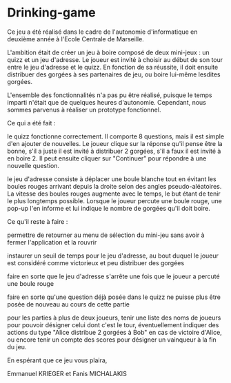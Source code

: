 # Drinking-game

Ce jeu a été réalisé dans le cadre de l'autonomie d'informatique en deuxième année à l'Ecole Centrale de Marseille.

L'ambition était de créer un jeu à boire composé de deux mini-jeux : un quizz et un jeu d'adresse. Le joueur est invité à choisir au début de son tour entre le jeu d'adresse et le quizz. En fonction de sa réussite, il doit ensuite distribuer des gorgées à ses partenaires de jeu, ou boire lui-même lesdites gorgées.

L'ensemble des fonctionnalités n'a pas pu être réalisé, puisque le temps imparti n'était que de quelques heures d'autonomie. Cependant, nous sommes parvenus à réaliser un prototype fonctionnel.

Ce qui a été fait :

le quizz fonctionne correctement. Il comporte 8 questions, mais il est simple d'en ajouter de nouvelles. Le joueur clique sur la réponse qu'il pense être la bonne, s'il a juste il est invité à distribuer 2 gorgées, s'il a faux il est invité à en boire 2. Il peut ensuite cliquer sur "Continuer" pour répondre à une nouvelle question.

le jeu d'adresse consiste à déplacer une boule blanche tout en évitant les boules rouges arrivant depuis la droite selon des angles pseudo-aléatoires. La vitesse des boules rouges augmente avec le temps, le but étant de tenir le plus longtemps possible. Lorsque le joueur percute une boule rouge, une pop-up l'en informe et lui indique le nombre de gorgées qu'il doit boire.
  
Ce qu'il reste à faire :

permettre de retourner au menu de sélection du mini-jeu sans avoir à fermer l'application et la rouvrir

instaurer un seuil de temps pour le jeu d'adresse, au bout duquel le joueur est considéré comme victorieux et peu distribuer des gorgées

faire en sorte que le jeu d'adresse s'arrête une fois que le joueur a percuté une boule rouge

faire en sorte qu'une question déjà posée dans le quizz ne puisse plus être posée de nouveau au cours de cette partie

pour les parties à plus de deux joueurs, tenir une liste des noms de joueurs pour pouvoir désigner celui dont c'est le tour, éventuellement indiquer des actions du type "Alice distribue 2 gorgées à Bob" en cas de victoire d'Alice, ou encore tenir un compte des scores pour désigner un vainqueur à la fin du jeu.
  
En espérant que ce jeu vous plaira,

Emmanuel KRIEGER et Fanis MICHALAKIS
